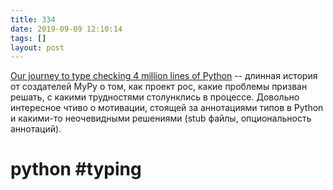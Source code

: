 ```yaml
---
title: 334
date: 2019-09-09 12:10:14
tags: []
layout: post
---
```


[Our journey to type checking 4 million lines of Python](https://blogs.dropbox.com/tech/2019/09/our-journey-to-type-checking-4-million-lines-of-python/) -- длинная история от создателей MyPy о том, как проект рос, какие проблемы призван решать, с какими трудностями столунклись в процессе. Довольно интересное чтиво о мотивации, стоящей за аннотациями типов в Python и какими-то неочевидными решениями (stub файлы, опциональность аннотаций).

# python #typing
